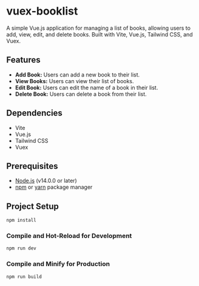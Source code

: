 # vuex-booklist
A simple Vue.js application for managing a list of books, allowing users to add, view, edit, and delete books. Built with Vite, Vue.js, Tailwind CSS, and Vuex.

## Features

- **Add Book:** Users can add a new book to their list.
- **View Books:** Users can view their list of books.
- **Edit Book:** Users can edit the name of a book in their list.
- **Delete Book:** Users can delete a book from their list.

## Dependencies
- Vite
- Vue.js
- Tailwind CSS
- Vuex

## Prerequisites

- [Node.js](https://nodejs.org/) (v14.0.0 or later)
- [npm](https://www.npmjs.com/) or [yarn](https://yarnpkg.com/) package manager


## Project Setup

```sh
npm install
```

### Compile and Hot-Reload for Development

```sh
npm run dev
```

### Compile and Minify for Production

```sh
npm run build
```
